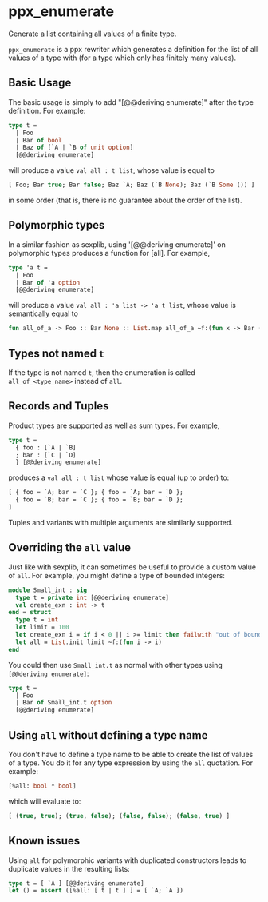 ppx_enumerate
=============

Generate a list containing all values of a finite type.

`ppx_enumerate` is a ppx rewriter which generates a definition for the
list of all values of a type with (for a type which only has finitely
many values).

Basic Usage
-----------

The basic usage is simply to add "[@@deriving enumerate]" after the type
definition.  For example:

```ocaml
type t =
  | Foo
  | Bar of bool
  | Baz of [`A | `B of unit option]
  [@@deriving enumerate]
```

will produce a value `val all : t list`, whose value is equal to

```ocaml
[ Foo; Bar true; Bar false; Baz `A; Baz (`B None); Baz (`B Some ()) ]
```

in some order (that is, there is no guarantee about the order of the list).

Polymorphic types
-----------------

In a similar fashion as sexplib, using '[@@deriving enumerate]' on polymorphic
types produces a function for [all].  For example,

```ocaml
type 'a t =
  | Foo
  | Bar of 'a option
  [@@deriving enumerate]
```

will produce a value `val all : 'a list -> 'a t list`, whose value is
semantically equal to

```ocaml
fun all_of_a -> Foo :: Bar None :: List.map all_of_a ~f:(fun x -> Bar (Some x))
```

Types not named `t`
-------------------

If the type is not named `t`, then the enumeration is called
`all_of_<type_name>` instead of `all`.

Records and Tuples
------------------

Product types are supported as well as sum types.  For example,

```ocaml
type t =
  { foo : [`A | `B]
  ; bar : [`C | `D]
  } [@@deriving enumerate]
```

produces a `val all : t list` whose value is equal (up to order) to:

```ocaml
[ { foo = `A; bar = `C }; { foo = `A; bar = `D };
  { foo = `B; bar = `C }; { foo = `B; bar = `D };
]
```

Tuples and variants with multiple arguments are similarly supported.

Overriding the `all` value
---------------------------

Just like with sexplib, it can sometimes be useful to provide a custom
value of `all`.  For example, you might define a type of bounded
integers:

```ocaml
module Small_int : sig
  type t = private int [@@deriving enumerate]
  val create_exn : int -> t
end = struct
  type t = int
  let limit = 100
  let create_exn i = if i < 0 || i >= limit then failwith "out of bounds"; i
  let all = List.init limit ~f:(fun i -> i)
end
```

You could then use `Small_int.t` as normal with other types using
`[@@deriving enumerate]`:

```ocaml
type t =
  | Foo
  | Bar of Small_int.t option
  [@@deriving enumerate]
```

Using `all` without defining a type name
----------------------------------------

You don't have to define a type name to be able to create the list of
values of a type. You do it for any type expression by using the `all`
quotation. For example:

```ocaml
[%all: bool * bool]
```

which will evaluate to:

```ocaml
[ (true, true); (true, false); (false, false); (false, true) ]
```

Known issues
------------

Using `all` for polymorphic variants with duplicated constructors leads
to duplicate values in the resulting lists:

```ocaml
type t = [ `A ] [@@deriving enumerate]
let () = assert ([%all: [ t | t ] ] = [ `A; `A ])
```
